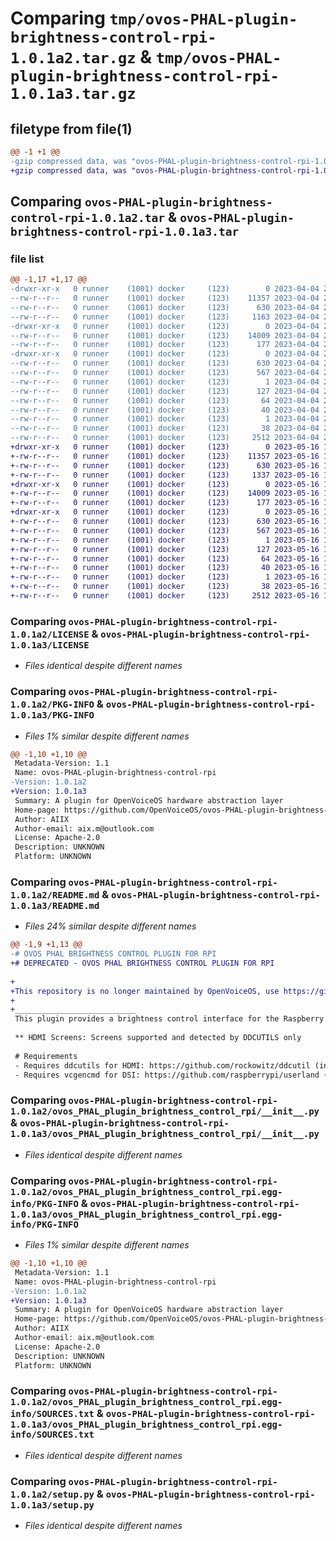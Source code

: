 # Comparing `tmp/ovos-PHAL-plugin-brightness-control-rpi-1.0.1a2.tar.gz` & `tmp/ovos-PHAL-plugin-brightness-control-rpi-1.0.1a3.tar.gz`

## filetype from file(1)

```diff
@@ -1 +1 @@
-gzip compressed data, was "ovos-PHAL-plugin-brightness-control-rpi-1.0.1a2.tar", last modified: Tue Apr  4 23:10:22 2023, max compression
+gzip compressed data, was "ovos-PHAL-plugin-brightness-control-rpi-1.0.1a3.tar", last modified: Tue May 16 16:59:29 2023, max compression
```

## Comparing `ovos-PHAL-plugin-brightness-control-rpi-1.0.1a2.tar` & `ovos-PHAL-plugin-brightness-control-rpi-1.0.1a3.tar`

### file list

```diff
@@ -1,17 +1,17 @@
-drwxr-xr-x   0 runner    (1001) docker     (123)        0 2023-04-04 23:10:22.877892 ovos-PHAL-plugin-brightness-control-rpi-1.0.1a2/
--rw-r--r--   0 runner    (1001) docker     (123)    11357 2023-04-04 23:10:15.000000 ovos-PHAL-plugin-brightness-control-rpi-1.0.1a2/LICENSE
--rw-r--r--   0 runner    (1001) docker     (123)      630 2023-04-04 23:10:22.877892 ovos-PHAL-plugin-brightness-control-rpi-1.0.1a2/PKG-INFO
--rw-r--r--   0 runner    (1001) docker     (123)     1163 2023-04-04 23:10:15.000000 ovos-PHAL-plugin-brightness-control-rpi-1.0.1a2/README.md
-drwxr-xr-x   0 runner    (1001) docker     (123)        0 2023-04-04 23:10:22.877892 ovos-PHAL-plugin-brightness-control-rpi-1.0.1a2/ovos_PHAL_plugin_brightness_control_rpi/
--rw-r--r--   0 runner    (1001) docker     (123)    14009 2023-04-04 23:10:15.000000 ovos-PHAL-plugin-brightness-control-rpi-1.0.1a2/ovos_PHAL_plugin_brightness_control_rpi/__init__.py
--rw-r--r--   0 runner    (1001) docker     (123)      177 2023-04-04 23:10:17.000000 ovos-PHAL-plugin-brightness-control-rpi-1.0.1a2/ovos_PHAL_plugin_brightness_control_rpi/version.py
-drwxr-xr-x   0 runner    (1001) docker     (123)        0 2023-04-04 23:10:22.877892 ovos-PHAL-plugin-brightness-control-rpi-1.0.1a2/ovos_PHAL_plugin_brightness_control_rpi.egg-info/
--rw-r--r--   0 runner    (1001) docker     (123)      630 2023-04-04 23:10:22.000000 ovos-PHAL-plugin-brightness-control-rpi-1.0.1a2/ovos_PHAL_plugin_brightness_control_rpi.egg-info/PKG-INFO
--rw-r--r--   0 runner    (1001) docker     (123)      567 2023-04-04 23:10:22.000000 ovos-PHAL-plugin-brightness-control-rpi-1.0.1a2/ovos_PHAL_plugin_brightness_control_rpi.egg-info/SOURCES.txt
--rw-r--r--   0 runner    (1001) docker     (123)        1 2023-04-04 23:10:22.000000 ovos-PHAL-plugin-brightness-control-rpi-1.0.1a2/ovos_PHAL_plugin_brightness_control_rpi.egg-info/dependency_links.txt
--rw-r--r--   0 runner    (1001) docker     (123)      127 2023-04-04 23:10:22.000000 ovos-PHAL-plugin-brightness-control-rpi-1.0.1a2/ovos_PHAL_plugin_brightness_control_rpi.egg-info/entry_points.txt
--rw-r--r--   0 runner    (1001) docker     (123)       64 2023-04-04 23:10:22.000000 ovos-PHAL-plugin-brightness-control-rpi-1.0.1a2/ovos_PHAL_plugin_brightness_control_rpi.egg-info/requires.txt
--rw-r--r--   0 runner    (1001) docker     (123)       40 2023-04-04 23:10:22.000000 ovos-PHAL-plugin-brightness-control-rpi-1.0.1a2/ovos_PHAL_plugin_brightness_control_rpi.egg-info/top_level.txt
--rw-r--r--   0 runner    (1001) docker     (123)        1 2023-04-04 23:10:22.000000 ovos-PHAL-plugin-brightness-control-rpi-1.0.1a2/ovos_PHAL_plugin_brightness_control_rpi.egg-info/zip-safe
--rw-r--r--   0 runner    (1001) docker     (123)       38 2023-04-04 23:10:22.877892 ovos-PHAL-plugin-brightness-control-rpi-1.0.1a2/setup.cfg
--rw-r--r--   0 runner    (1001) docker     (123)     2512 2023-04-04 23:10:15.000000 ovos-PHAL-plugin-brightness-control-rpi-1.0.1a2/setup.py
+drwxr-xr-x   0 runner    (1001) docker     (123)        0 2023-05-16 16:59:29.641620 ovos-PHAL-plugin-brightness-control-rpi-1.0.1a3/
+-rw-r--r--   0 runner    (1001) docker     (123)    11357 2023-05-16 16:59:22.000000 ovos-PHAL-plugin-brightness-control-rpi-1.0.1a3/LICENSE
+-rw-r--r--   0 runner    (1001) docker     (123)      630 2023-05-16 16:59:29.641620 ovos-PHAL-plugin-brightness-control-rpi-1.0.1a3/PKG-INFO
+-rw-r--r--   0 runner    (1001) docker     (123)     1337 2023-05-16 16:59:22.000000 ovos-PHAL-plugin-brightness-control-rpi-1.0.1a3/README.md
+drwxr-xr-x   0 runner    (1001) docker     (123)        0 2023-05-16 16:59:29.637621 ovos-PHAL-plugin-brightness-control-rpi-1.0.1a3/ovos_PHAL_plugin_brightness_control_rpi/
+-rw-r--r--   0 runner    (1001) docker     (123)    14009 2023-05-16 16:59:22.000000 ovos-PHAL-plugin-brightness-control-rpi-1.0.1a3/ovos_PHAL_plugin_brightness_control_rpi/__init__.py
+-rw-r--r--   0 runner    (1001) docker     (123)      177 2023-05-16 16:59:25.000000 ovos-PHAL-plugin-brightness-control-rpi-1.0.1a3/ovos_PHAL_plugin_brightness_control_rpi/version.py
+drwxr-xr-x   0 runner    (1001) docker     (123)        0 2023-05-16 16:59:29.641620 ovos-PHAL-plugin-brightness-control-rpi-1.0.1a3/ovos_PHAL_plugin_brightness_control_rpi.egg-info/
+-rw-r--r--   0 runner    (1001) docker     (123)      630 2023-05-16 16:59:29.000000 ovos-PHAL-plugin-brightness-control-rpi-1.0.1a3/ovos_PHAL_plugin_brightness_control_rpi.egg-info/PKG-INFO
+-rw-r--r--   0 runner    (1001) docker     (123)      567 2023-05-16 16:59:29.000000 ovos-PHAL-plugin-brightness-control-rpi-1.0.1a3/ovos_PHAL_plugin_brightness_control_rpi.egg-info/SOURCES.txt
+-rw-r--r--   0 runner    (1001) docker     (123)        1 2023-05-16 16:59:29.000000 ovos-PHAL-plugin-brightness-control-rpi-1.0.1a3/ovos_PHAL_plugin_brightness_control_rpi.egg-info/dependency_links.txt
+-rw-r--r--   0 runner    (1001) docker     (123)      127 2023-05-16 16:59:29.000000 ovos-PHAL-plugin-brightness-control-rpi-1.0.1a3/ovos_PHAL_plugin_brightness_control_rpi.egg-info/entry_points.txt
+-rw-r--r--   0 runner    (1001) docker     (123)       64 2023-05-16 16:59:29.000000 ovos-PHAL-plugin-brightness-control-rpi-1.0.1a3/ovos_PHAL_plugin_brightness_control_rpi.egg-info/requires.txt
+-rw-r--r--   0 runner    (1001) docker     (123)       40 2023-05-16 16:59:29.000000 ovos-PHAL-plugin-brightness-control-rpi-1.0.1a3/ovos_PHAL_plugin_brightness_control_rpi.egg-info/top_level.txt
+-rw-r--r--   0 runner    (1001) docker     (123)        1 2023-05-16 16:59:29.000000 ovos-PHAL-plugin-brightness-control-rpi-1.0.1a3/ovos_PHAL_plugin_brightness_control_rpi.egg-info/zip-safe
+-rw-r--r--   0 runner    (1001) docker     (123)       38 2023-05-16 16:59:29.641620 ovos-PHAL-plugin-brightness-control-rpi-1.0.1a3/setup.cfg
+-rw-r--r--   0 runner    (1001) docker     (123)     2512 2023-05-16 16:59:22.000000 ovos-PHAL-plugin-brightness-control-rpi-1.0.1a3/setup.py
```

### Comparing `ovos-PHAL-plugin-brightness-control-rpi-1.0.1a2/LICENSE` & `ovos-PHAL-plugin-brightness-control-rpi-1.0.1a3/LICENSE`

 * *Files identical despite different names*

### Comparing `ovos-PHAL-plugin-brightness-control-rpi-1.0.1a2/PKG-INFO` & `ovos-PHAL-plugin-brightness-control-rpi-1.0.1a3/PKG-INFO`

 * *Files 1% similar despite different names*

```diff
@@ -1,10 +1,10 @@
 Metadata-Version: 1.1
 Name: ovos-PHAL-plugin-brightness-control-rpi
-Version: 1.0.1a2
+Version: 1.0.1a3
 Summary: A plugin for OpenVoiceOS hardware abstraction layer
 Home-page: https://github.com/OpenVoiceOS/ovos-PHAL-plugin-brightness-control
 Author: AIIX
 Author-email: aix.m@outlook.com
 License: Apache-2.0
 Description: UNKNOWN
 Platform: UNKNOWN
```

### Comparing `ovos-PHAL-plugin-brightness-control-rpi-1.0.1a2/README.md` & `ovos-PHAL-plugin-brightness-control-rpi-1.0.1a3/README.md`

 * *Files 24% similar despite different names*

```diff
@@ -1,9 +1,13 @@
-# OVOS PHAL BRIGHTNESS CONTROL PLUGIN FOR RPI
+# DEPRECATED - OVOS PHAL BRIGHTNESS CONTROL PLUGIN FOR RPI
 
+
+This repository is no longer maintained by OpenVoiceOS, use https://github.com/OpenVoiceOS/ovos-gui-plugin-shell-companion instead
+
+___________________________
 This plugin provides a brightness control interface for the Raspberry PI, it supports DSI and **HDMI screens
 
 ** HDMI Screens: Screens supported and detected by DDCUTILS only
 
 # Requirements
 - Requires ddcutils for HDMI: https://github.com/rockowitz/ddcutil (install location: "/usr/bin/ddcutil")
 - Requires vcgencmd for DSI: https://github.com/raspberrypi/userland (install location: "/opt/vc/bin/vcgencmd")
```

### Comparing `ovos-PHAL-plugin-brightness-control-rpi-1.0.1a2/ovos_PHAL_plugin_brightness_control_rpi/__init__.py` & `ovos-PHAL-plugin-brightness-control-rpi-1.0.1a3/ovos_PHAL_plugin_brightness_control_rpi/__init__.py`

 * *Files identical despite different names*

### Comparing `ovos-PHAL-plugin-brightness-control-rpi-1.0.1a2/ovos_PHAL_plugin_brightness_control_rpi.egg-info/PKG-INFO` & `ovos-PHAL-plugin-brightness-control-rpi-1.0.1a3/ovos_PHAL_plugin_brightness_control_rpi.egg-info/PKG-INFO`

 * *Files 1% similar despite different names*

```diff
@@ -1,10 +1,10 @@
 Metadata-Version: 1.1
 Name: ovos-PHAL-plugin-brightness-control-rpi
-Version: 1.0.1a2
+Version: 1.0.1a3
 Summary: A plugin for OpenVoiceOS hardware abstraction layer
 Home-page: https://github.com/OpenVoiceOS/ovos-PHAL-plugin-brightness-control
 Author: AIIX
 Author-email: aix.m@outlook.com
 License: Apache-2.0
 Description: UNKNOWN
 Platform: UNKNOWN
```

### Comparing `ovos-PHAL-plugin-brightness-control-rpi-1.0.1a2/ovos_PHAL_plugin_brightness_control_rpi.egg-info/SOURCES.txt` & `ovos-PHAL-plugin-brightness-control-rpi-1.0.1a3/ovos_PHAL_plugin_brightness_control_rpi.egg-info/SOURCES.txt`

 * *Files identical despite different names*

### Comparing `ovos-PHAL-plugin-brightness-control-rpi-1.0.1a2/setup.py` & `ovos-PHAL-plugin-brightness-control-rpi-1.0.1a3/setup.py`

 * *Files identical despite different names*

